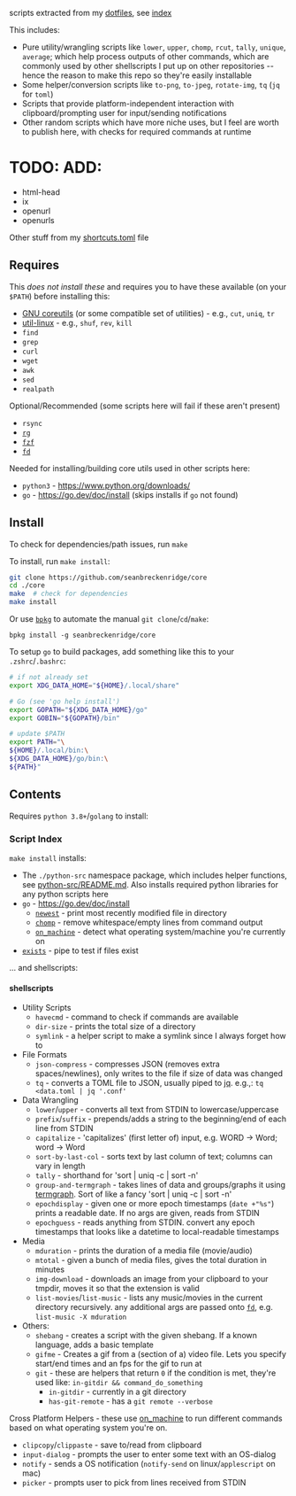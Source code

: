 scripts extracted from my [dotfiles](https://github.com/seanbreckenridge/dotfiles), see [index](#script-index)

This includes:

- Pure utility/wrangling scripts like `lower`, `upper`, `chomp`, `rcut`, `tally`, `unique`, `average`; which help process outputs of other commands, which are commonly used by other shellscripts I put up on other repositories -- hence the reason to make this repo so they're easily installable
- Some helper/conversion scripts like `to-png`, `to-jpeg`, `rotate-img`, `tq` (`jq` for `toml`)
- Scripts that provide platform-independent interaction with clipboard/prompting user for input/sending notifications
- Other random scripts which have more niche uses, but I feel are worth to publish here, with checks for required commands at runtime

# TODO: ADD:

- html-head
- ix
- openurl
- openurls

Other stuff from my [shortcuts.toml](https://sean.fish/d/shortcuts.toml?redirect) file

## Requires

This _does not install these_ and requires you to have these available (on your `$PATH`) before installing this:

- [GNU coreutils](https://www.gnu.org/software/coreutils/) (or some compatible set of utilities) - e.g., `cut`, `uniq`, `tr`
- [util-linux](https://en.wikipedia.org/wiki/Util-linux) - e.g., `shuf`, `rev`, `kill`
- `find`
- `grep`
- `curl`
- `wget`
- `awk`
- `sed`
- `realpath`

Optional/Recommended (some scripts here will fail if these aren't present)

- `rsync`
- [`rg`](https://github.com/BurntSushi/ripgrep#installation)
- [`fzf`](https://github.com/junegunn/fzf#installation)
- [`fd`](https://github.com/sharkdp/fd#installation)

Needed for installing/building core utils used in other scripts here:

- `python3` - <https://www.python.org/downloads/>
- `go` - <https://go.dev/doc/install> (skips installs if `go` not found)

## Install

To check for dependencies/path issues, run `make`

To install, run `make install`:

```bash
git clone https://github.com/seanbreckenridge/core
cd ./core
make  # check for dependencies
make install
```

Or use [`bpkg`](https://github.com/bpkg/bpkg) to automate the manual `git clone`/`cd`/`make`:

```
bpkg install -g seanbreckenridge/core
```

To setup `go` to build packages, add something like this to your `.zshrc`/`.bashrc`:

```bash
# if not already set
export XDG_DATA_HOME="${HOME}/.local/share"

# Go (see 'go help install')
export GOPATH="${XDG_DATA_HOME}/go"
export GOBIN="${GOPATH}/bin"

# update $PATH
export PATH="\
${HOME}/.local/bin:\
${XDG_DATA_HOME}/go/bin:\
${PATH}"
```

## Contents

Requires `python 3.8+`/`golang` to install:

### Script Index

`make install` installs:

- The `./python-src` namespace package, which includes helper functions, see [python-src/README.md](./python-src/README.md). Also installs required python libraries for any python scripts here
- `go` - <https://go.dev/doc/install>
  - [`newest`](https://github.com/seanbreckenridge/newest) - print most recently modified file in directory
  - [`chomp`](https://github.com/seanbreckenridge/chomp) - remove whitespace/empty lines from command output
  - [`on_machine`](https://github.com/seanbreckenridge/on_machine) - detect what operating system/machine you're currently on
- [`exists`](https://github.com/seanbreckenridge/exists) - pipe to test if files exist

... and shellscripts:

#### shellscripts

- Utility Scripts
  - `havecmd` - command to check if commands are available
  - `dir-size` - prints the total size of a directory
  - `symlink` - a helper script to make a symlink since I always forget how to
- File Formats
  - `json-compress` - compresses JSON (removes extra spaces/newlines), only writes to the file if size of data was changed
  - `tq` - converts a TOML file to JSON, usually piped to [jq](https://github.com/stedolan/jq). e.g.,: `tq <data.toml | jq '.conf'`
- Data Wrangling
  - `lower`/`upper` - converts all text from STDIN to lowercase/uppercase
  - `prefix`/`suffix` - prepends/adds a string to the beginning/end of each line from STDIN
  - `capitalize` - 'capitalizes' (first letter of) input, e.g. WORD -> Word; word -> Word
  - `sort-by-last-col` - sorts text by last column of text; columns can vary in length
  - `tally` - shorthand for 'sort | uniq -c | sort -n'
  - `group-and-termgraph` - takes lines of data and groups/graphs it using [termgraph](https://github.com/mkaz/termgraph). Sort of like a fancy 'sort | uniq -c | sort -n'
  - `epochdisplay` - given one or more epoch timestamps (`date +"%s"`) prints a readable date. If no args are given, reads from STDIN
  - `epochguess` - reads anything from STDIN. convert any epoch timestamps that looks like a datetime to local-readable timestamps
- Media
  - `mduration` - prints the duration of a media file (movie/audio)
  - `mtotal` - given a bunch of media files, gives the total duration in minutes
  - `img-download` - downloads an image from your clipboard to your tmpdir, moves it so that the extension is valid
  - `list-movies`/`list-music` - lists any music/movies in the current directory recursively. any additional args are passed onto [`fd`](https://github.com/sharkdp/fd), e.g. `list-music -X mduration`
- Others:
  - `shebang` - creates a script with the given shebang. If a known language, adds a basic template
  - `gifme` - Creates a gif from a (section of a) video file. Lets you specify start/end times and an fps for the gif to run at
  - `git` - these are helpers that return `0` if the condition is met, they're used like: `in-gitdir && command_do_something`
    - `in-gitdir` - currently in a git directory
    - `has-git-remote` - has a `git remote --verbose`

Cross Platform Helpers - these use [on_machine](https://github.com/seanbreckenridge/on_machine) to run different commands based on what operating system you're on.

- `clipcopy`/`clippaste` - save to/read from clipboard
- `input-dialog` - prompts the user to enter some text with an OS-dialog
- `notify` - sends a OS notification (`notify-send` on linux/`applescript` on mac)
- `picker` - prompts user to pick from lines received from STDIN
